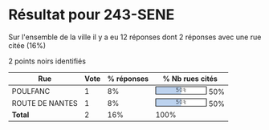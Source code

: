 # Résultat pour 243-SENE

Sur l'ensemble de la ville il y a eu 12 réponses dont 2 réponses avec une rue citée (16%)

2 points noirs identifiés

| Rue | Vote | % réponses | % Nb rues cités|
|-----|------|------------|----------------|
| POULFANC | 1 | 8% | <img src="../../img/bar_50.gif" />&nbsp;50%|
| ROUTE DE NANTES | 1 | 8% | <img src="../../img/bar_50.gif" />&nbsp;50%|
| **Total** | 2 | 16% | 100%|
